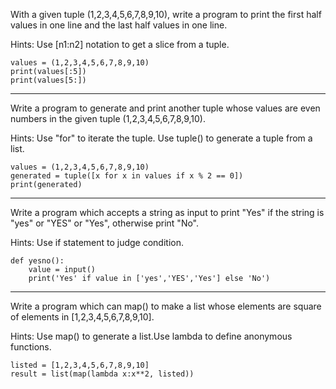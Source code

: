 With a given tuple (1,2,3,4,5,6,7,8,9,10), write a program to print the first half values in one line and the last half values in one line.

Hints:
Use [n1:n2] notation to get a slice from a tuple.

```
values = (1,2,3,4,5,6,7,8,9,10)
print(values[:5])
print(values[5:])
```
---

Write a program to generate and print another tuple whose values are even numbers in the given tuple (1,2,3,4,5,6,7,8,9,10).

Hints:
Use "for" to iterate the tuple. Use tuple() to generate a tuple from a list.

```
values = (1,2,3,4,5,6,7,8,9,10)
generated = tuple([x for x in values if x % 2 == 0])
print(generated)

```

---

Write a program which accepts a string as input to print "Yes" if the string is "yes" or "YES" or "Yes", otherwise print "No".

Hints:
Use if statement to judge condition.

```
def yesno():
    value = input()
    print('Yes' if value in ['yes','YES','Yes'] else 'No')
```

---

Write a program which can map() to make a list whose elements are square of elements in [1,2,3,4,5,6,7,8,9,10].

Hints:
Use map() to generate a list.Use lambda to define anonymous functions.

```
listed = [1,2,3,4,5,6,7,8,9,10]
result = list(map(lambda x:x**2, listed))
    
```
